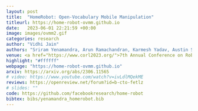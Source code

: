 ```yaml
---
layout: post
title:  "HomeRobot: Open-Vocabulary Mobile Manipulation"
titleurl: https://home-robot-ovmm.github.io
date:   2023-06-01 22:21:59 +00:00
image: images/ovmm2.gif
categories: research
author: "Vidhi Jain"
authors: "Sriram Yenamandra, Arun Ramachandran, Karmesh Yadav, Austin S Wang, Mukul Khanna, Theophile Gervet, Tsung-Yen Yang, <strong>Vidhi Jain</strong>, Alexander Clegg, John M Turner, Zsolt Kira, Manolis Savva, Angel X Chang, Devendra Singh Chaplot, Dhruv Batra, Roozbeh Mottaghi, Yonatan Bisk, Chris Paxton."
venue: <a href="https://www.corl2023.org/">7th Annual Conference on Robot Learning (CoRL)</a>
highlight: "#ffffff"
webpage: "https://home-robot-ovmm.github.io"
arxiv: https://arxiv.org/abs/2306.11565
# video: https://www.youtube.com/watch?v=ivLdlMQekME
reviews: https://openreview.net/forum?id=b-cto-fetlz
# slides: ""
code: https://github.com/facebookresearch/home-robot
bibtex: bibs/yenamandra_homerobot.bib
---
```

